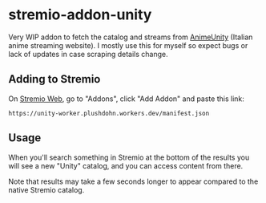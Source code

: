 # stremio-addon-unity

Very WIP addon to fetch the catalog and streams from [AnimeUnity](https://www.animeunity.so/) (Italian anime streaming website). I mostly use this for myself so expect bugs or lack of updates in case scraping details change.

## Adding to Stremio

On [Stremio Web](https://web.stremio.com), go to "Addons", click "Add Addon" and paste this link:

```
https://unity-worker.plushdohn.workers.dev/manifest.json
```

## Usage

When you'll search something in Stremio at the bottom of the results you will see a new "Unity" catalog, and you can access content from there.

Note that results may take a few seconds longer to appear compared to the native Stremio catalog.
